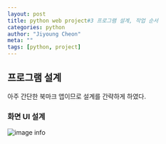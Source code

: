 ```yaml
---
layout: post
title: python web project#3 프로그램 설계, 작업 순서
categories: python
author: "Jiyoung Cheon"
meta: ""
tags: [python, project]
---
```


## 프로그램 설계

아주 간단한 북마크 앱이므로 설계를 간략하게 하였다.

### 화면 UI 설계

![image info](https://blogfiles.pstatic.net/MjAyMjAxMjRfMTA5/MDAxNjQyOTYyMjYyMjU0.2bpZhpet9kixe4IWCXystxPobTttXq_jWtwcjUoQUBQg.wsUH5owvzQfcO3YrIhuqjQNsUdV8-tB55qrEVKyYCyYg.PNG.churn8282/bookmarkappui.png?type=w2)
